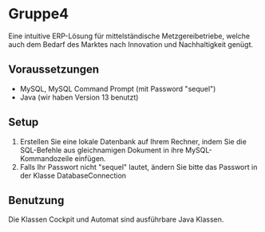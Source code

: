 # Gruppe4
Eine intuitive ERP-Lösung für mittelständische Metzgereibetriebe, welche auch dem Bedarf des Marktes nach Innovation und Nachhaltigkeit genügt.

## Voraussetzungen
- MySQL, MySQL Command Prompt (mit Password "sequel")
- Java (wir haben Version 13 benutzt)

## Setup
1. Erstellen Sie eine lokale Datenbank auf Ihrem Rechner, indem Sie die SQL-Befehle aus gleichnamigen Dokument in ihre MySQL-Kommandozeile einfügen.
2. Falls Ihr Passwort nicht "sequel" lautet, ändern Sie bitte das Passwort in der Klasse DatabaseConnection

## Benutzung
Die Klassen Cockpit und Automat sind ausführbare Java Klassen.
